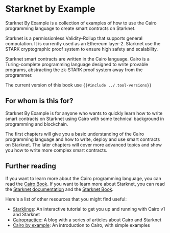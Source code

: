 # Starknet by Example

Starknet By Example is a collection of examples of how to use the Cairo programming language to create smart contracts on Starknet.

Starknet is a permissionless Validity-Rollup that supports general computation. It is currently used as an Ethereum layer-2. Starknet use the STARK cryptographic proof system to ensure high safety and scalability.

Starknet smart contracts are written in the Cairo language. Cairo is a Turing-complete programming language designed to write provable programs, abstracting the zk-STARK proof system away from the programmer.

The current version of this book use `{{#include ../.tool-versions}}`

## For whom is this for?

Starknet By Example is for anyone who wants to quickly learn how to write smart contracts on Starknet using Cairo with some technical background in programming and blockchain.

The first chapters will give you a basic understanding of the Cairo programming language and how to write, deploy and use smart contracts on Starknet.
The later chapters will cover more advanced topics and show you how to write more complex smart contracts.

## Further reading

If you want to learn more about the Cairo programming language, you can read the [Cairo Book](https://cairo-book.github.io/).
If you want to learn more about Starknet, you can read the [Starknet documentation](https://docs.starknet.io/) and the [Starknet Book](https://book.starknet.io).

Here's a list of other resources that you might find useful:
- [Starklings](https://github.com/shramee/starklings-cairo1): An interactive tutorial to get you up and running with Cairo v1 and Starknet 
- [Cairopractice](https://cairopractice.com/): A blog with a series of articles about Cairo and Starknet
- [Cairo by example](https://cairo-by-example.com/): An introduction to Cairo, with simple examples
